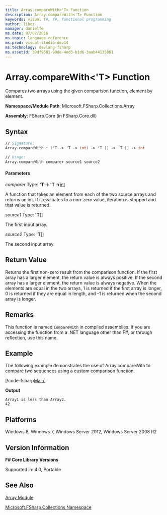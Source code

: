```yaml
---
title: Array.compareWith<'T> Function
description: Array.compareWith<'T> Function
keywords: visual f#, f#, functional programming
author: liboz
manager: danielfe
ms.date: 07/07/2016
ms.topic: language-reference
ms.prod: visual-studio-dev14
ms.technology: devlang-fsharp
ms.assetid: 39df9501-99de-4ed3-b1d6-3aab44135861
---
```


# Array.compareWith<'T> Function

Compares two arrays using the given comparison function, element by element.

**Namespace/Module Path**: Microsoft.FSharp.Collections.Array

**Assembly**: FSharp.Core (in FSharp.Core.dll)

## Syntax

```fsharp
// Signature:
Array.compareWith : ('T -> 'T -> int) -> 'T [] -> 'T [] -> int

// Usage:
Array.compareWith comparer source1 source2
```

#### Parameters
*comparer*
Type: **'T -&gt; 'T -&gt;**[int](https://msdn.microsoft.com/library/025d5455-3622-4ea5-9573-3ecbd4ee1375)

A function that takes an element from each of the two source arrays and returns an int. If it evaluates to a non-zero value, iteration is stopped and that value is returned.

*source1*
Type: **'T**[[]](https://msdn.microsoft.com/library/def20292-9aae-4596-9275-b94e594f8493)

The first input array.

*source2*
Type: **'T**[[]](https://msdn.microsoft.com/library/def20292-9aae-4596-9275-b94e594f8493)

The second input array.

## Return Value
Returns the first non-zero result from the comparison function. If the first array has a larger element, the return value is always positive. 
If the second array has a larger element, the return value is always negative. 
When the elements are equal in the two arrays, 1 is returned if the first array is longer, 
0 is returned if they are equal in length, and -1 is returned when the second array is longer.

## Remarks
This function is named `CompareWith` in compiled assemblies. If you are accessing the function from a .NET language other than F#, or through reflection, use this name.

## Example

The following example demonstrates the use of Array.compareWith to compare two sequences using a custom comparison function.

[!code-fsharp[Main](~/samples/snippets/fsharp/arrays/snippet114.fs)]

**Output**

```
Array1 is less than Array2.
42
```

## Platforms
Windows 8, Windows 7, Windows Server 2012, Windows Server 2008 R2

## Version Information
**F# Core Library Versions**

Supported in: 4.0, Portable

## See Also
[Array Module](index.md)

[Microsoft.FSharp.Collections Namespace](../Microsoft.FSharp.Collections-Namespace-%5BFSharp%5D.md)